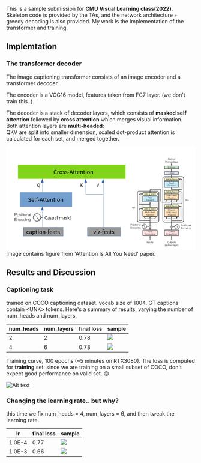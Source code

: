 This is a sample submission for **CMU Visual Learning class(2022)**.
Skeleton code is provided by the TAs, and the network architecture + greedy decoding is also provided. My work is the implementation of the transformer and training.

## Implemtation

### The transformer decoder
The image captioning transformer consists of an image encoder and a transformer decoder.

The encoder is a VGG16 model, features taken from FC7 layer. (we don't train this..)

The decoder is a stack of decoder layers, which consists of **masked self attention** followed by **cross attention** which merges visual information.\
Both attention layers are **multi-headed**:\
 QKV are split into smaller dimension, scaled dot-product attention is calculated for each set, and merged together.

![Alt text](git_imgs/decoder_layer.png)
image contains figure from 'Attention Is All You Need' paper.

## Results and Discussion

### Captioning task

trained on COCO captioning dataset. vocab size of 1004. GT captions contain  \<UNK\> tokens. Here's a summary of results, varying the number of num_heads and num_layers. 

| num_heads | num_layers | final loss | sample |
| --- | --- | --- | --- |
| 2 | 2 | 0.78 | ![ ](../../plots/case1_train_3.png)|
| 4 | 6 | 0.78 | ![ ](../../plots/case1_train_3.png)|

Training curve, 100 epochs (~5 minutes on RTX3080). The loss is computed for **training** set: since we are training on a small subset of COCO, don't expect good performance on valid set. :cry:

![Alt text](../../plots/case1_loss_out.png)


### Changing the learning rate.. but why?

this time we fix num_heads = 4, num_layers = 6,
and then tweak the learning rate.

| lr  | final loss | sample |
| --- | --- | --- |
| 1.0E-4 | 0.77 | ![ ](../../plots/case1_train_3.png)|
| 1.0E-3 | 0.66 | ![ ](../../plots/case1_train_3.png)|